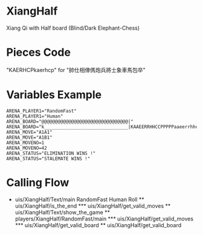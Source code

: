 XiangHalf
=========
Xiang Qi with Half board (Blind/Dark Elephant-Chess)

Pieces Code
===========
"KAERHCPkaerhcp" for "帥仕相俥傌炮兵將士象車馬包卒"

Variables Example
=====================
	ARENA_PLAYER1="RandomFast"
	ARENA_PLAYER1="Human"
	ARENA_BOARD="@@@@@@@@@@@@@@@@@@@@@@@@@@@@@@@@|"
	ARENA_BOARD="k_______________________________|KAAEERRHHCCPPPPPaaeerrhhccppppp"
	ARENA_MOVE="A1A1"
	ARENA_MOVE="A1B1"
	ARENA_MOVENO=1
	ARENA_MOVENO=42
	ARENA_STATUS="ELIMINATION WINS !"
	ARENA_STATUS="STALEMATE WINS !"

Calling Flow
============
* uis/XiangHalf/Text/main RandomFast Human Roll
** uis/XiangHalf/is_the_end
*** uis/XiangHalf/get_valid_moves
** uis/XiangHalf/Text/show_the_game
** players/XiangHalf/RandomFast/main
*** uis/XiangHalf/get_valid_moves
*** uis/XiangHalf/get_valid_board
** uis/XiangHalf/get_valid_board

